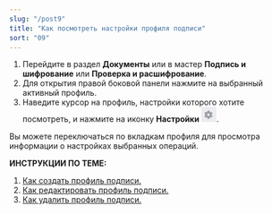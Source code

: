 ```yaml
---
slug: "/post9"
title: "Как посмотреть настройки профиля подписи"
sort: "09"
---
```


1. Перейдите в раздел **Документы** или в мастер **Подпись и шифрование** или **Проверка и расшифрование**.
2. Для открытия правой боковой панели нажмите на выбранный активный профиль.
3. Наведите курсор на профиль, настройки которого хотите посмотреть, и  нажмите на иконку **Настройки** ![settings-post-button.jpg](./images/settings-post-button.jpg "Настройки").

Вы можете переключаться по вкладкам профиля для просмотра информации о настройках выбранных операций.

**ИНСТРУКЦИИ ПО ТЕМЕ:**  
1. [Как создать профиль подписи.](./create-profile.md)  
2. [Как редактировать профиль подписи.](./edit-profile-sign.md)  
3. [Как удалить профиль подписи.](./delete-profile-sign.md)  
